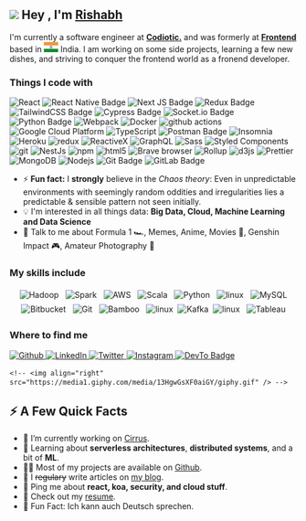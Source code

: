 <h2><img src="https://emojis.slackmojis.com/emojis/images/1531849430/4246/blob-sunglasses.gif?1531849430" width="30"/> Hey , I'm <a href="https://rishabh.me/">Rishabh</a></h2>
<p>I'm currently a software engineer at <strong><a href="https://www.codiotic.com/">Codiotic.</a></strong> and was formerly at <strong><a href="https://www.codiotic.com">Frontend</a></strong> based in <img height="18px" width="25px" src='./flag-icon.png' alt='india-flag'> India. I am working on some side projects, learning a few new dishes, and striving to conquer the frontend world as a fronend developer.</p>

<h3>Things I code with</h3>

  <p>
    <img alt="React" src="https://img.shields.io/badge/-React-45b8d8?style=flat-square&logo=react&logoColor=white" />
    <img src="https://img.shields.io/badge/react_native-%2320232a.svg?style=flat-square&logo=react&logoColor=%2361DAFB"
      alt="React Native Badge">
    <img alt="Next JS Badge"
      src="https://img.shields.io/badge/Next-black?style=flat-square&logo=next.js&logoColor=white" />
    <img alt="Redux Badge"
      src="https://img.shields.io/badge/redux-%23593d88.svg?style=flat-square&logo=redux&logoColor=white" />
    <img
      src="https://img.shields.io/badge/tailwindcss-%2338B2AC.svg?style=flat-square&logo=tailwind-css&logoColor=white"
      alt="TailwindCSS Badge">
    <img src="https://img.shields.io/badge/-cypress-%23E5E5E5?style=flat-square&logo=cypress&logoColor=058a5e"
      alt="Cypress Badge">
    <img src="https://img.shields.io/badge/Socket.io-black?style=flat-square&logo=socket.io&badgeColor=010101"
      alt="Socket.io Badge">
    <img src="https://img.shields.io/badge/python-3670A0?style=flat-square&logo=python&logoColor=ffdd54"
      alt="Python Badge">
    <img alt="Webpack"
      src="https://img.shields.io/badge/-Webpack-8DD6F9?style=flat-square&logo=webpack&logoColor=white" />
    <img alt="Docker" src="https://img.shields.io/badge/-Docker-46a2f1?style=flat-square&logo=docker&logoColor=white" />
    <img alt="github actions"
      src="https://img.shields.io/badge/-Github_Actions-2088FF?style=flat-square&logo=github-actions&logoColor=white" />
    <img alt="Google Cloud Platform"
      src="https://img.shields.io/badge/-Google_Cloud_Platform-1a73e8?style=flat-square&logo=google-cloud&logoColor=white" />
    <img alt="TypeScript"
      src="https://img.shields.io/badge/-TypeScript-007ACC?style=flat-square&logo=typescript&logoColor=white" />
    <img src="https://img.shields.io/badge/Postman-FF6C37?style=flat-square&logo=postman&logoColor=white"
      alt="Postman Badge">
    <img alt="Insomnia"
      src="https://img.shields.io/badge/-Insomnia-5849BE?style=flat-square&logo=insomnia&logoColor=white" />
    <img alt="Heroku" src="https://img.shields.io/badge/-Heroku-430098?style=flat-square&logo=heroku&logoColor=white" />
    <img alt="redux" src="https://img.shields.io/badge/-Redux-764ABC?style=flat-square&logo=redux&logoColor=white" />
    <img alt="ReactiveX"
      src="https://img.shields.io/badge/-RxJs-B7178C?style=flat-square&logo=reactivex&logoColor=white" />
    <img alt="GraphQL"
      src="https://img.shields.io/badge/-GraphQL-E10098?style=flat-square&logo=graphql&logoColor=white" />
    <img alt="Sass" src="https://img.shields.io/badge/-Sass-CC6699?style=flat-square&logo=sass&logoColor=white" />
    <img alt="Styled Components"
      src="https://img.shields.io/badge/-Styled_Components-db7092?style=flat-square&logo=styled-components&logoColor=white" />
    <img alt="git" src="https://img.shields.io/badge/-Git-F05032?style=flat-square&logo=git&logoColor=white" />
    <img alt="NestJs" src="https://img.shields.io/badge/-NestJs-ea2845?style=flat-square&logo=nestjs&logoColor=white" />
    <img alt="npm" src="https://img.shields.io/badge/-NPM-CB3837?style=flat-square&logo=npm&logoColor=white" />
    <img alt="html5" src="https://img.shields.io/badge/-HTML5-E34F26?style=flat-square&logo=html5&logoColor=white" />
    <img alt="Brave browser"
      src="https://img.shields.io/badge/-Brave_Browser-FB542B?style=flat-square&logo=brave&logoColor=white" />
    <img alt="Rollup"
      src="https://img.shields.io/badge/-Rollup-EC4A3F?style=flat-square&logo=rollup.js&logoColor=white" />
    <img alt="d3js" src="https://img.shields.io/badge/-D3.js-F9A03C?style=flat-square&logo=d3.js&logoColor=white" />
    <img alt="Prettier"
      src="https://img.shields.io/badge/-Prettier-F7B93E?style=flat-square&logo=prettier&logoColor=white" />
    <img alt="MongoDB"
      src="https://img.shields.io/badge/-MongoDB-13aa52?style=flat-square&logo=mongodb&logoColor=white" />
    <img alt="Nodejs"
      src="https://img.shields.io/badge/-Nodejs-43853d?style=flat-square&logo=Node.js&logoColor=white" />
    <img src="https://img.shields.io/badge/git-%23F05033.svg?style=flat-square&logo=git&logoColor=white"
      alt="Git Badge">
    <img src="https://img.shields.io/badge/gitlab-%23181717.svg?style=flat-square&logo=gitlab&logoColor=white"
      alt="GitLab Badge">
  </p>



  
  - ⚡ **Fun fact:** I **strongly** believe in the *Chaos theory*: Even in unpredictable environments with seemingly
  random oddities and irregularities lies a predictable & sensible pattern not seen initially.
  - :bulb: I'm interested in all things data: **Big Data, Cloud, Machine Learning and Data Science**
  - 💬 Talk to me about Formula 1 :racing_car:, Memes, Anime, Movies 🎥, Genshin Impact 🎮, Amateur Photography 📸

  ### My skills include

  <p align="center">
    <img title="Hadoop" alt="Hadoop"
      src="https://raw.githubusercontent.com/Thomas-George-T/Thomas-George-T/master/assets/hadoop.svg" width="70"
      height="40" style="vertical-align:down; margin:4px" />
    <img title="Spark" alt="Spark"
      src="https://raw.githubusercontent.com/Thomas-George-T/Thomas-George-T/master/assets/apache_spark.svg" width="80"
      height="50" style="vertical-align:down; margin:4px" />
    <img title="AWS" alt="AWS"
      src="https://raw.githubusercontent.com/Thomas-George-T/Thomas-George-T/master/assets/aws.svg" width="60"
      height="40" style="vertical-align:down; margin:4px" />
    <img title="Scala" alt="Scala"
      src="https://raw.githubusercontent.com/Thomas-George-T/Thomas-George-T/master/assets/scala.svg" width="40"
      height="40" style="vertical-align:down; margin:4px" />
    <img title="Python" alt="Python"
      src="https://raw.githubusercontent.com/Thomas-George-T/Thomas-George-T/master/assets/python.svg" width="40"
      height="40" style="vertical-align:down; margin:4px" />
    <img title="R" alt="linux"
      src="https://raw.githubusercontent.com/Thomas-George-T/Thomas-George-T/master/assets/r-lang.svg" width="55"
      style="vertical-align:down; margin:4px" />
    <img title="MySQL" alt="MySQL"
      src="https://raw.githubusercontent.com/Thomas-George-T/Thomas-George-T/master/assets/mysql.svg" width="40"
      height="40" style="vertical-align:down; margin:4px" />
    <img title="Bitbucket" alt="Bitbucket"
      src="https://raw.githubusercontent.com/Thomas-George-T/Thomas-George-T/master/assets/bitbucket.svg" height="40"
      style="vertical-align:down; margin:4px" />
    <img title="Git" alt="Git"
      src="https://raw.githubusercontent.com/Thomas-George-T/Thomas-George-T/master/assets/git.svg" width="70"
      height="40" style="vertical-align:down; margin:4px" />
    <img title="Bamboo" alt="Bamboo"
      src="https://raw.githubusercontent.com/Thomas-George-T/Thomas-George-T/master/assets/bamboo.svg" width="40"
      height="40" style="vertical-align:down; margin:4px" />
    <img title="jira" alt="linux"
      src="https://raw.githubusercontent.com/Thomas-George-T/Thomas-George-T/master/assets/jira.svg" width="40"
      style="vertical-align:down; margin:4px" />
    <img title="Kafka" alt="Kafka"
      src="https://raw.githubusercontent.com/Thomas-George-T/Thomas-George-T/master/assets/kafka.svg" width="105"
      height="40" />
    <img title="linux" alt="linux"
      src="https://raw.githubusercontent.com/Thomas-George-T/Thomas-George-T/master/assets/linux-tux.svg" width="40"
      style="vertical-align:down; margin:4px" />
    <img title="Tableau" alt="Tableau"
      src="https://raw.githubusercontent.com/Thomas-George-T/Thomas-George-T/master/assets/tableau.svg" width="200"
      style="vertical-align:down; margin:4px" />
  </p>


 


 <!-- <img align="right" src="https://media1.giphy.com/media/13HgwGsXF0aiGY/giphy.gif" /> -->

   <h3>Where to find me</h3>
  <p>
    <a href="https://github.com/Rishabh157" target="_blank">
      <img alt="Github"
        src="https://img.shields.io/badge/GitHub-%2312100E.svg?&style=for-the-badge&logo=Github&logoColor=white" />
    </a>
    <a href="https://www.linkedin.com/in/rishabh-gour-3b0861221/" target="_blank">
      <img alt="LinkedIn"
        src="https://img.shields.io/badge/linkedin-%230077B5.svg?&style=for-the-badge&logo=linkedin&logoColor=white" />
    </a>
    <a href="https://x.com/Rishabhgour157" target="_blank">
      <img alt="Twitter"
        src="https://img.shields.io/badge/twitter-%231DA1F2.svg?&style=for-the-badge&logo=twitter&logoColor=white" />
    </a>
    <a href="https://www.instagram.com/rishabh._.30/" target="_blank">
      <img alt="Instagram"
        src="https://img.shields.io/badge/Instagram-%23E4405F.svg?style=for-the-badge&logo=Instagram&logoColor=white" />
    </a>
    <a href="mailto:rishabhgour157@gmail.com" target="_blank">
      <img alt="DevTo Badge"
        src="https://img.shields.io/badge/Gmail-D14836?style=for-the-badge&logo=gmail&logoColor=white">
    </a>
  </p>

    <!-- <img align="right" src="https://media1.giphy.com/media/13HgwGsXF0aiGY/giphy.gif" /> -->
  <h2>⚡️ A Few Quick Facts</h2>
  <ul>
    <li>🔭 I’m currently working on <a href="https://github.com/Spiderpig86/Cirrus">Cirrus</a>.</li>
    <li>🧐 Learning about <strong>serverless architectures</strong>, <strong>distributed systems</strong>, and a bit of
      <strong>ML</strong>.
    </li>
    <li>👨‍💻 Most of my projects are available on <a href="https://github.com/Spiderpig86">Github</a>.</li>
    <li>📝 I <del>regulary</del> write articles on <a href="https://blog.stanleylim.me">my blog</a>.</li>
    <li>💬 Ping me about <strong>react, koa, security, and cloud stuff</strong>.</li>
    <li>📙 Check out my <a href="https://www.stanleylim.me/resume/resume.pdf">resume</a>.</li>
    <li>🎉 Fun Fact: Ich kann auch Deutsch sprechen.</li>
  </ul>

